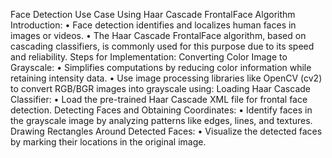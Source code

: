 Face Detection Use Case Using Haar Cascade FrontalFace Algorithm
Introduction:
•	Face detection identifies and localizes human faces in images or videos.
•	The Haar Cascade FrontalFace algorithm, based on cascading classifiers, is commonly used for this purpose due to its speed and reliability.
Steps for Implementation:
Converting Color Image to Grayscale:
•	Simplifies computations by reducing color information while retaining intensity data.
•	Use image processing libraries like OpenCV (cv2) to convert RGB/BGR images into grayscale using:
Loading Haar Cascade Classifier:
•	Load the pre-trained Haar Cascade XML file for frontal face detection.
Detecting Faces and Obtaining Coordinates:
•	Identify faces in the grayscale image by analyzing patterns like edges, lines, and textures.
Drawing Rectangles Around Detected Faces:
•	Visualize the detected faces by marking their locations in the original image.
